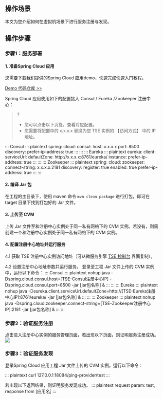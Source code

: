 ## 操作场景
本文为您介绍如何在虚拟机场景下进行服务注册与发现。


## 操作步骤
### 步骤1：服务部署
#### 1. 准备Spring Cloud 应用

您需要下载我们提供的Spring Cloud 应用demo，快速完成快速入门教程。

[Demo 代码仓库 >>](https://github.com/tencentyun/tse-simple-demo)

Spring Cloud 应用使用如下的配置接入 Consul / Eureka /Zookeeper 注册中心：
>?
>- 您可以点击以下页签，查看对应配置。
>- 您需要将配置中的 x.x.x.x 替换为您 TSE 实例的 【访问方式】 中的 IP 地址。
<dx-tabs>
::: Consul 
<dx-codeblock>
:::  plaintext
spring:
  cloud:
    consul:
      host: x.x.x.x
      port: 8500
      discovery:
        prefer-ip-address: true
:::
</dx-codeblock>
:::
::: Eureka
<dx-codeblock>
:::  plaintext
eureka:
  client:
    serviceUrl:
      defaultZone: http://x.x.x.x:8761/eureka/
  instance:
    prefer-ip-address: true
:::
</dx-codeblock>
:::
::: Zookeeper
<dx-codeblock>
:::  plaintext
spring:
  cloud:
    zookeeper:
      connect-string: x.x.x.x:2181
      discovery:
        register: true
        enabled: true
        prefer-ip-address: true
:::
</dx-codeblock>
:::
</dx-tabs>







#### 2. 编译 Jar 包

在工程的主目录下，使用 maven 命令 `mvn clean package` 进行打包，即可在 target 目录下找到打包好的 Jar 文件。

#### 3. 上传至 CVM

上传 Jar 文件至和注册中心实例处于同一私有网络下的 CVM 实例。若没有，则需创建一个和注册中心实例处于同一私有网络下的 CVM 实例。


#### 4. 配置注册中心地址并运行服务

4.1 获取 TSE 注册中心实例访问地址（可从微服务引擎 [TSE 控制台](https://console.cloud.tencent.com/tse) 界面复制）。

4.2 设置注册中心地址参数并运行服务。
登录至工程 Jar 文件上传的 CVM 实例中，运行以下命令：
<dx-tabs>
::: Consul 
<dx-codeblock>
:::  plaintext
nohup java 
-Dspring.cloud.consul.host=[TSE-Consul注册中心IP] 
-Dspring.cloud.consul.port=8500
-jar [jar包名称] &
:::
</dx-codeblock>
:::
::: Eureka
<dx-codeblock>
:::  plaintext
nohup java 
-Deureka.client.serviceUrl.defaultZone=http://[TSE-Eureka注册中心IP]:8761/eureka/ 
-jar [jar包名称] &
:::
</dx-codeblock>
:::
::: Zookeeper
<dx-codeblock>
:::  plaintext
nohup java 
-Dspring.cloud.zookeeper.connect-string=[TSE-Zookeeper注册中心IP]:2181 
-jar [jar包名称] &
:::
</dx-codeblock>
:::
</dx-tabs>




### 步骤2：验证服务注册

点击进入注册中心实例的服务管理页面，若出现以下页面，则证明服务注册成功。
<img src="https://main.qcloudimg.com/raw/634875f23e5d4841095fe512d2809446.png">


### 步骤3：验证服务发现

登录Spring Cloud 应用工程 Jar 文件上传的 CVM 实例，运行以下命令：

<dx-codeblock>
:::  plaintext
curl 127.0.0.1:18084/ping-provider/test
:::
</dx-codeblock>

若出现以下返回结果，则证明服务发现成功。
<dx-codeblock>
:::  plaintext
request param: test, response from [应用名]
:::
</dx-codeblock>
